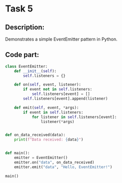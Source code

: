 # Task 5

## Description:

Demonstrates a simple EventEmitter pattern in Python.

## Сode part:

```python
class EventEmitter:
    def __init__(self):
        self.listeners = {}

    def on(self, event, listener):
        if event not in self.listeners:
            self.listeners[event] = []
        self.listeners[event].append(listener)

    def emit(self, event, *args):
        if event in self.listeners:
            for listener in self.listeners[event]:
                listener(*args)


def on_data_received(data):
    print(f"Data received: {data}")


def main():
    emitter = EventEmitter()
    emitter.on("data", on_data_received)
    emitter.emit("data", "Hello, EventEmitter!")

main()
```

